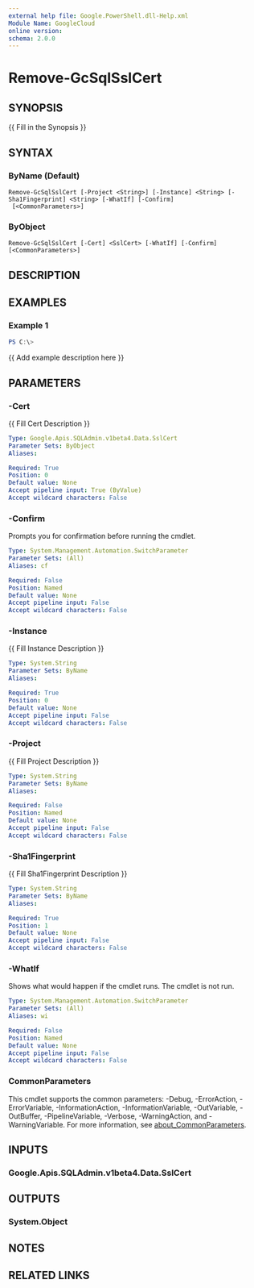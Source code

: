 ```yaml
---
external help file: Google.PowerShell.dll-Help.xml
Module Name: GoogleCloud
online version:
schema: 2.0.0
---
```


# Remove-GcSqlSslCert

## SYNOPSIS
{{ Fill in the Synopsis }}

## SYNTAX

### ByName (Default)
```
Remove-GcSqlSslCert [-Project <String>] [-Instance] <String> [-Sha1Fingerprint] <String> [-WhatIf] [-Confirm]
 [<CommonParameters>]
```

### ByObject
```
Remove-GcSqlSslCert [-Cert] <SslCert> [-WhatIf] [-Confirm] [<CommonParameters>]
```

## DESCRIPTION


## EXAMPLES

### Example 1
```powershell
PS C:\> 
```

{{ Add example description here }}

## PARAMETERS

### -Cert
{{ Fill Cert Description }}

```yaml
Type: Google.Apis.SQLAdmin.v1beta4.Data.SslCert
Parameter Sets: ByObject
Aliases:

Required: True
Position: 0
Default value: None
Accept pipeline input: True (ByValue)
Accept wildcard characters: False
```

### -Confirm
Prompts you for confirmation before running the cmdlet.

```yaml
Type: System.Management.Automation.SwitchParameter
Parameter Sets: (All)
Aliases: cf

Required: False
Position: Named
Default value: None
Accept pipeline input: False
Accept wildcard characters: False
```

### -Instance
{{ Fill Instance Description }}

```yaml
Type: System.String
Parameter Sets: ByName
Aliases:

Required: True
Position: 0
Default value: None
Accept pipeline input: False
Accept wildcard characters: False
```

### -Project
{{ Fill Project Description }}

```yaml
Type: System.String
Parameter Sets: ByName
Aliases:

Required: False
Position: Named
Default value: None
Accept pipeline input: False
Accept wildcard characters: False
```

### -Sha1Fingerprint
{{ Fill Sha1Fingerprint Description }}

```yaml
Type: System.String
Parameter Sets: ByName
Aliases:

Required: True
Position: 1
Default value: None
Accept pipeline input: False
Accept wildcard characters: False
```

### -WhatIf
Shows what would happen if the cmdlet runs.
The cmdlet is not run.

```yaml
Type: System.Management.Automation.SwitchParameter
Parameter Sets: (All)
Aliases: wi

Required: False
Position: Named
Default value: None
Accept pipeline input: False
Accept wildcard characters: False
```

### CommonParameters
This cmdlet supports the common parameters: -Debug, -ErrorAction, -ErrorVariable, -InformationAction, -InformationVariable, -OutVariable, -OutBuffer, -PipelineVariable, -Verbose, -WarningAction, and -WarningVariable. For more information, see [about_CommonParameters](http://go.microsoft.com/fwlink/?LinkID=113216).

## INPUTS

### Google.Apis.SQLAdmin.v1beta4.Data.SslCert

## OUTPUTS

### System.Object
## NOTES

## RELATED LINKS

